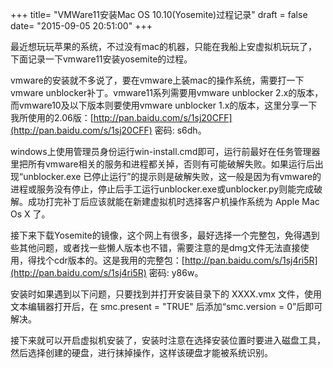 +++
title= "VMWare11安装Mac OS 10.10(Yosemite)过程记录"
draft = false
date= "2015-09-05 20:51:00"
+++

最近想玩玩苹果的系统，不过没有mac的机器，只能在我船上安虚拟机玩玩了，下面记录一下vmware11安装yosemite的过程。

vmware的安装就不多说了，要在vmware上装mac的操作系统，需要打一下vmware unblocker补丁。vmware11系列需要用vmware unblocker 2.x的版本，而vmware10及以下版本则要使用vmware unblocker 1.x的版本，这里分享一下我所使用的2.06版：[http://pan.baidu.com/s/1sj20CFF](http://pan.baidu.com/s/1sj20CFF) 密码: s6dh。

windows上使用管理员身份运行win-install.cmd即可，运行前最好在任务管理器里把所有vmware相关的服务和进程都关掉，否则有可能破解失败。如果运行后出现“unblocker.exe 已停止运行”的提示则是破解失败，这一般是因为有vmware的进程或服务没有停止，停止后手工运行unblocker.exe或unblocker.py则能完成破解。成功打完补丁后应该就能在新建虚拟机时选择客户机操作系统为 Apple Mac Os X 了。

接下来下载Yosemite的镜像，这个网上有很多，最好选择一个完整包，免得遇到些其他问题，或者找一些懒人版本也不错，需要注意的是dmg文件无法直接使用，得找个cdr版本的。这是我用的完整包：[http://pan.baidu.com/s/1sj4ri5R](http://pan.baidu.com/s/1sj4ri5R) 密码: y86w。

安装时如果遇到以下问题，只要找到并打开安装目录下的 XXXX.vmx 文件，使用文本编辑器打开后，在 smc.present = "TRUE" 后添加“smc.version = 0”后即可解决。

接下来就可以开启虚拟机安装了，安装时注意在选择安装位置时要进入磁盘工具，然后选择创建的硬盘，进行抹掉操作，这样该硬盘才能被系统识别。